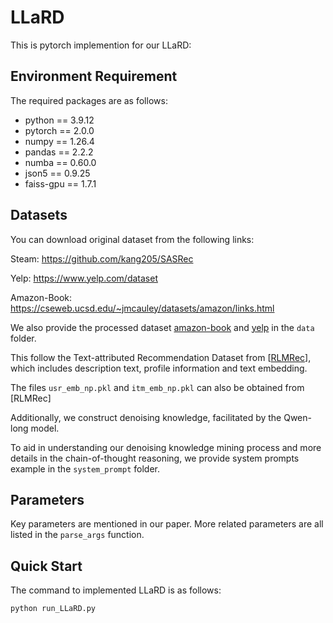 # LLaRD

This is pytorch implemention for our LLaRD:

## Environment Requirement

The required packages are as follows:

- python == 3.9.12
- pytorch == 2.0.0
- numpy == 1.26.4
- pandas == 2.2.2
- numba == 0.60.0
- json5 == 0.9.25
- faiss-gpu == 1.7.1

## Datasets

You can download original dataset from the following links:

Steam: https://github.com/kang205/SASRec

Yelp: https://www.yelp.com/dataset

Amazon-Book: https://cseweb.ucsd.edu/~jmcauley/datasets/amazon/links.html


We also provide the processed dataset [amazon-book][amazon-book] and [yelp][yelp] in the `data` folder.

This follow the Text-attributed Recommendation Dataset from [[RLMRec](https://arxiv.org/abs/2310.15950)], which includes description text, profile information and text embedding.

The files `usr_emb_np.pkl` and `itm_emb_np.pkl` can also be obtained from [RLMRec]

Additionally, we construct denoising knowledge, facilitated by the Qwen-long model.

To aid in understanding our denoising knowledge mining process and more details in the chain-of-thought reasoning, we provide system prompts example in the `system_prompt` folder.

## Parameters

Key parameters are mentioned in our paper. More related parameters are all listed in the `parse_args` function.

## Quick Start

The command to implemented LLaRD is as follows:

```bash
python run_LLaRD.py

```

[Amazon-Book]: https://cseweb.ucsd.edu/~jmcauley/datasets/amazon/links.html
[Steam]: https://github.com/kang205/SASRec
[Yelp]: https://www.yelp.com/dataset
[Amazon-Book]: https://cseweb.ucsd.edu/~jmcauley/datasets/amazon/links.html
[Yelp]: https://www.yelp.com/dataset
[Amazon-Book]: https://cseweb.ucsd.edu/~jmcauley/datasets/amazon/links.html
